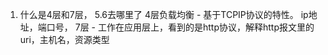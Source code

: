 1. 什么是4层和7层， 5.6去哪里了
4层负载均衡 - 基于TCPIP协议的特性。 ip地址，端口号，
7层 - 工作在应用层上，看到的是http协议，解释http报文里的uri，主机名，资源类型